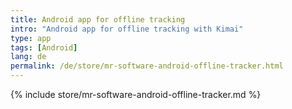 ```yaml
---
title: Android app for offline tracking
intro: "Android app for offline tracking with Kimai"
type: app
tags: [Android]
lang: de
permalink: /de/store/mr-software-android-offline-tracker.html
---
```


{% include store/mr-software-android-offline-tracker.md %}
